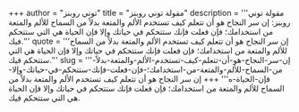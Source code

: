 +++
author = "توني روبنز"
title = "مقولة توني روبنز"
description = '''مقولة توني روبنز: إن سر النجاح هو أن تتعلم كيف تستخدم الألم والمتعة بدلاً من السماح للألم والمتعة من استخدامك؛ فإن فعلت فإنك ستتحكم في حياتك وإلا فإن الحياة هي التي ستتحكم فيك.'''
quote = '''إن سر النجاح هو أن تتعلم كيف تستخدم الألم والمتعة بدلاً من السماح للألم والمتعة من استخدامك؛ فإن فعلت فإنك ستتحكم في حياتك وإلا فإن الحياة هي التي ستتحكم فيك.'''
slug = '''إن-سر-النجاح-هو-أن-تتعلم-كيف-تستخدم-الألم-والمتعة-بدلاً-من-السماح-للألم-والمتعة-من-استخدامك؛-فإن-فعلت-فإنك-ستتحكم-في-حياتك-وإلا-فإن-الحياة-ه'''
+++
إن سر النجاح هو أن تتعلم كيف تستخدم الألم والمتعة بدلاً من السماح للألم والمتعة من استخدامك؛ فإن فعلت فإنك ستتحكم في حياتك وإلا فإن الحياة هي التي ستتحكم فيك.
